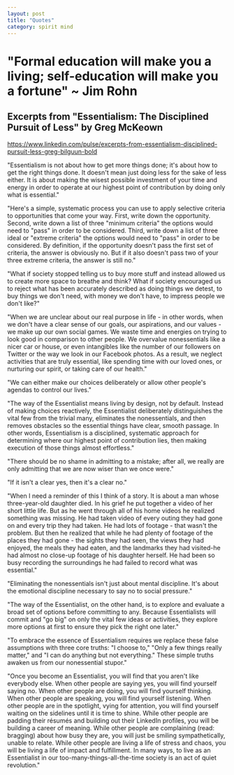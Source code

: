 ```yaml
---
layout: post
title: "Quotes"
category: spirit mind
---
```


# "Formal education will make you a living; self-education will make you a fortune" ~ Jim Rohn

## Excerpts from "Essentialism: The Disciplined Pursuit of Less" by Greg McKeown
https://www.linkedin.com/pulse/excerpts-from-essentialism-disciplined-pursuit-less-greg-bilguun-bold

"Essentialism is not about how to get more things done; it's about how to get the right things done. It doesn't mean just doing less for the sake of less either. It is about making the wisest possible investment of your time and energy in order to operate at our highest point of contribution by doing only what is essential."

"Here's a simple, systematic process you can use to apply selective criteria to opportunities that come your way. First, write down the opportunity. Second, write down a list of three "minimum criteria" the options would need to "pass" in order to be considered. Third, write down a list of three ideal or "extreme criteria" the options would need to "pass" in order to be considered. By definition, if the opportunity doesn't pass the first set of criteria, the answer is obviously no. But if it also doesn't pass two of your three extreme criteria, the answer is still no."

"What if society stopped telling us to buy more stuff and instead allowed us to create more space to breathe and think? What if society encouraged us to reject what has been accurately described as doing things we detest, to buy things we don't need, with money we don't have, to impress people we don't like?"

"When we are unclear about our real purpose in life - in other words, when we don't have a clear sense of our goals, our aspirations, and our values - we make up our own social games. We waste time and energies on trying to look good in comparison to other people. We overvalue nonessentials like a nicer car or house, or even intangibles like the number of our followers on Twitter or the way we look in our Facebook photos. As a result, we neglect activities that are truly essential, like spending time with our loved ones, or nurturing our spirit, or taking care of our health."

"We can either make our choices deliberately or allow other people's agendas to control our lives."

"The way of the Essentialist means living by design, not by default. Instead of making choices reactively, the Essentialist deliberately distinguishes the vital few from the trivial many, eliminates the nonessentials, and then removes obstacles so the essential things have clear, smooth passage. In other words, Essentialism is a disciplined, systematic approach for determining where our highest point of contribution lies, then making execution of those things almost effortless."

"There should be no shame in admitting to a mistake; after all, we really are only admitting that we are now wiser than we once were."

"If it isn't a clear yes, then it's a clear no."

"When I need a reminder of this I think of a story. It is about a man whose three-year-old daughter died. In his grief he put together a video of her short little life. But as he went through all of his home videos he realized something was missing. He had taken video of every outing they had gone on and every trip they had taken. He had lots of footage - that wasn't the problem. But then he realized that while he had plenty of footage of the places they had gone - the sights they had seen, the views they had enjoyed, the meals they had eaten, and the landmarks they had visited-he had almost no close-up footage of his daughter herself. He had been so busy recording the surroundings he had failed to record what was essential."

"Eliminating the nonessentials isn't just about mental discipline. It's about the emotional discipline necessary to say no to social pressure."

"The way of the Essentialist, on the other hand, is to explore and evaluate a broad set of options before committing to any. Because Essentialists will commit and "go big" on only the vital few ideas or activities, they explore more options at first to ensure they pick the right one later."

"To embrace the essence of Essentialism requires we replace these false assumptions with three core truths: "I choose to," "Only a few things really matter," and "I can do anything but not everything." These simple truths awaken us from our nonessential stupor."

"Once you become an Essentialist, you will find that you aren't like everybody else. When other people are saying yes, you will find yourself saying no. When other people are doing, you will find yourself thinking. When other people are speaking, you will find yourself listening. When other people are in the spotlight, vying for attention, you will find yourself waiting on the sidelines until it is time to shine. While other people are padding their résumés and building out their LinkedIn profiles, you will be building a career of meaning. While other people are complaining (read: bragging) about how busy they are, you will just be smiling sympathetically, unable to relate. While other people are living a life of stress and chaos, you will be living a life of impact and fulfillment. In many ways, to live as an Essentialist in our too-many-things-all-the-time society is an act of quiet revolution."
